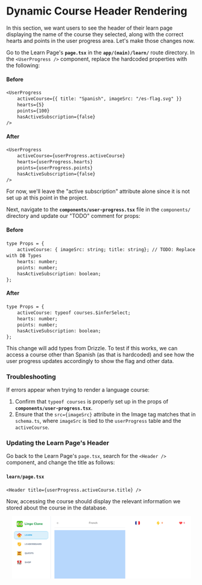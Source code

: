 # Dynamic Course Header Rendering

In this section, we want users to see the header of their learn page displaying the name of the course they selected, along with the correct hearts and points in the user progress area. Let's make those changes now.

Go to the Learn Page's **`page.tsx`** in the **`app/(main)/learn/`** route directory. In the `<UserProgress />` component, replace the hardcoded properties with the following:

#### Before

```tsx
<UserProgress
    activeCourse={{ title: "Spanish", imageSrc: "/es-flag.svg" }}
    hearts={5}
    points={100}
    hasActiveSubscription={false}
/>
```

#### After

```tsx
<UserProgress
    activeCourse={userProgress.activeCourse}
    hearts={userProgress.hearts}
    points={userProgress.points}
    hasActiveSubscription={false}
/>
```

For now, we'll leave the "active subscription" attribute alone since it is not set up at this point in the project.

Next, navigate to the **`components/user-progress.tsx`** file in the `components/` directory and update our "TODO" comment for props:

#### Before

```tsx
type Props = {
    activeCourse: { imageSrc: string; title: string}; // TODO: Replace with DB Types
    hearts: number;
    points: number;
    hasActiveSubscription: boolean;
};
```

#### After

```tsx
type Props = {
    activeCourse: typeof courses.$inferSelect;
    hearts: number;
    points: number;
    hasActiveSubscription: boolean;
};
```

This change will add types from Drizzle. To test if this works, we can access a course other than Spanish (as that is hardcoded) and see how the user progress updates accordingly to show the flag and other data.

### Troubleshooting

If errors appear when trying to render a language course:

1. Confirm that `typeof courses` is properly set up in the props of **`components/user-progress.tsx`**.
2. Ensure that the `src={imageSrc}` attribute in the Image tag matches that in `schema.ts`, where `imageSrc` is tied to the `userProgress` table and the `activeCourse`.

### Updating the Learn Page's Header

Go back to the Learn Page's `page.tsx`, search for the `<Header />` component, and change the title as follows:

#### `learn/page.tsx`

```tsx
<Header title={userProgress.activeCourse.title} />
```

Now, accessing the course should display the relevant information we stored about the course in the database.

<div align="center">
<img src="./imgs/11.5-Updated-User_Progress.png"
    alt="Updated schema with new tables."
    width="475px" height="auto">
</div>